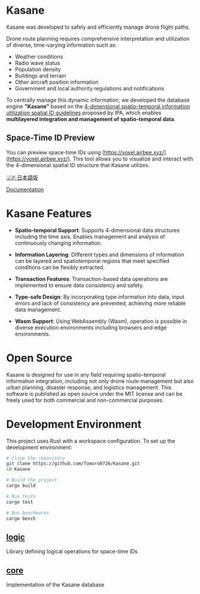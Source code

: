 # Kasane

Kasane was developed to safely and efficiently manage drone flight paths.

Drone route planning requires comprehensive interpretation and utilization of diverse, time-varying information such as:

- Weather conditions
- Radio wave status
- Population density
- Buildings and terrain
- Other aircraft position information
- Government and local authority regulations and notifications

To centrally manage this dynamic information, we developed the database engine **"Kasane"** based on the [4-dimensional spatio-temporal information utilization spatial ID guidelines](https://www.ipa.go.jp/digital/architecture/guidelines/4dspatio-temporal-guideline.html) proposed by IPA, which enables **multilayered integration and management of spatio-temporal data**.

## Space-Time ID Preview

You can preview space-time IDs using [https://voxel.airbee.xyz/](https://voxel.airbee.xyz/). This tool allows you to visualize and interact with the 4-dimensional spatial ID structure that Kasane utilizes.

[🇯🇵 日本語版](./README_JA.md)

[Documentation](https://kasane.dev)

# Kasane Features

- **Spatio-temporal Support**: Supports 4-dimensional data structures including the time axis. Enables management and analysis of continuously changing information.

- **Information Layering**: Different types and dimensions of information can be layered and spatiotemporal regions that meet specified conditions can be flexibly extracted.

- **Transaction Features**: Transaction-based data operations are implemented to ensure data consistency and safety.

- **Type-safe Design**: By incorporating type information into data, input errors and lack of consistency are prevented, achieving more reliable data management.

- **Wasm Support**: Using WebAssembly (Wasm), operation is possible in diverse execution environments including browsers and edge environments.

# Open Source

Kasane is designed for use in any field requiring spatio-temporal information integration, including not only drone route management but also urban planning, disaster response, and logistics management.
This software is published as open source under the MIT license and can be freely used for both commercial and non-commercial purposes.

# Development Environment

This project uses Rust with a workspace configuration. To set up the development environment:

```bash
# Clone the repository
git clone https://github.com/Tomoro0726/Kasane.git
cd Kasane

# Build the project
cargo build

# Run tests
cargo test

# Run benchmarks
cargo bench
```

## [logic](/logic/README.md)

Library defining logical operations for space-time IDs

## [core](/core/README.md)

Implementation of the Kasane database